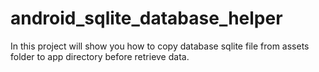 # android_sqlite_database_helper
In this project will show you how to copy database sqlite file from assets folder to app directory before retrieve data.
